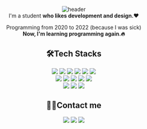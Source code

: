 <div align=center>
  
![header](https://capsule-render.vercel.app/api?type=waving&color=0:bfffe9,50:78ffa7,100:1ED760&height=200&section=header&text=Hi%20there👋&fontColor=ffffff&fontSize=70&fontAlignY=40)  
I'm a student **who likes development and design.❤️**  

Programming from 2020 to 2022 (because I was sick)  
**Now, I'm learning programming again.🔥**
## 🛠️Tech Stacks
 <img src="https://img.shields.io/badge/HTML-E34F26?style=for-the-badge&logo=html5&logoColor=white"/>
 <img src="https://img.shields.io/badge/CSS-1572B6?style=for-the-badge&logo=css3&logoColor=white"/>
 <img src="https://img.shields.io/badge/JAVASCRIPT-F7DF1E?style=for-the-badge&logo=javascript&logoColor=black"/>
 <img src="https://img.shields.io/badge/PYTHON-3776AB?style=for-the-badge&logo=python&logoColor=white"/>
 <img src="https://img.shields.io/badge/C-A8B9CC?style=for-the-badge&logo=c&logoColor=white"/>
 <img src="https://img.shields.io/badge/C++-00599C?style=for-the-badge&logo=cplusplus&logoColor=white"/>
 <br>
 <img src="https://img.shields.io/badge/VISUAL STUDIO CODE-007ACC?style=for-the-badge&logo=visualstudiocode&logoColor=white"/>
 <img src="https://img.shields.io/badge/VISUAL STUDIO-5C2D91?style=for-the-badge&logo=visualstudio&logoColor=white"/>
 <img src="https://img.shields.io/badge/GIT-F05032?style=for-the-badge&logo=git&logoColor=white"/>
 <img src="https://img.shields.io/badge/GITHUB-181717?style=for-the-badge&logo=github&logoColor=white"/>
 <img src="https://img.shields.io/badge/REPLIT-F26207?style=for-the-badge&logo=replit&logoColor=white"/>
 <br>
 <img src="https://img.shields.io/badge/FIGMA-F24E1E?style=for-the-badge&logo=figma&logoColor=black"/>
 <img src="https://img.shields.io/badge/XD-FF61F6?style=for-the-badge&logo=adobexd&logoColor=black"/>
 <img src="https://img.shields.io/badge/LIGHTROOM-31A8FF?style=for-the-badge&logo=adobelightroom&logoColor=black"/>
 
## 👨‍💻Contact me
 <a href="mailto:saesacdev@gmail.com"><img src="https://img.shields.io/badge/GMAIL-EA4335?style=for-the-badge&logo=gmail&logoColor=white&link=mailto:saesacdev@gmail.com"/></a>
 <a href="https://www.instagram.com/chosvv"><img src="https://img.shields.io/badge/INSTAGRAM-E4405F?style=for-the-badge&logo=instagram&logoColor=white&link=https://www.instagram.com/chosvv"/></a>
 <img src="https://img.shields.io/badge/DISCORD : saesac-5865F2?style=for-the-badge&logo=discord&logoColor=white"/>
</div>
